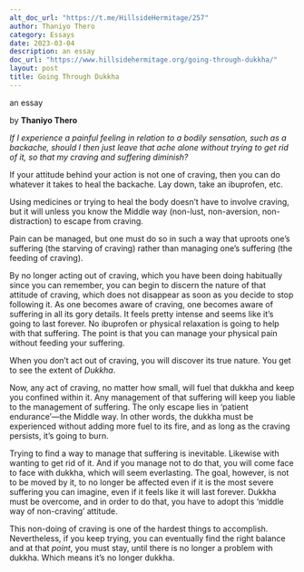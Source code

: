 ```yaml
---
alt_doc_url: "https://t.me/HillsideHermitage/257"
author: Thaniyo Thero
category: Essays
date: 2023-03-04
description: an essay
doc_url: "https://www.hillsidehermitage.org/going-through-dukkha/"
layout: post
title: Going Through Dukkha
---
```


an essay

by **Thaniyo Thero**



*If I experience a painful feeling in relation to a bodily sensation,
such as a backache, should I then just leave that ache alone without
trying to get rid of it, so that my craving and suffering diminish?*

If your attitude behind your action is not one of craving, then you can
do whatever it takes to heal the backache. Lay down, take an ibuprofen,
etc.

Using medicines or trying to heal the body doesn’t have to involve
craving, but it will unless you know the Middle way (non-lust,
non-aversion, non-distraction) to escape from craving.

Pain can be managed, but one must do so in such a way that uproots one’s
suffering (the starving of craving) rather than managing one’s suffering
(the feeding of craving).

By no longer acting out of craving, which you have been doing habitually
since you can remember, you can begin to discern the nature of that
attitude of craving, which does not disappear as soon as you decide to
stop following it. As one becomes aware of craving, one becomes aware of
suffering in all its gory details. It feels pretty intense and seems
like it’s going to last forever. No ibuprofen or physical relaxation is
going to help with that suffering. The point is that you can manage your
physical pain without feeding your suffering.

When you don’t act out of craving, you will discover its true nature.
You get to see the extent of <span lang="pi">*Dukkha*</span>.

Now, any act of craving, no matter how small, will fuel that
<span lang="pi">dukkha</span> and keep you confined within it. Any
management of that suffering will keep you liable to the management of
suffering. The only escape lies in ‘patient endurance’—the Middle way.
In other words, the <span lang="pi">dukkha</span> must be experienced
without adding more fuel to its fire, and as long as the craving
persists, it’s going to burn.

Trying to find a way to manage that suffering is inevitable. Likewise
with wanting to get rid of it. And if you manage not to do that, you
will come face to face with <span lang="pi">dukkha</span>, which will
seem everlasting. The goal, however, is not to be moved by it, to no
longer be affected even if it is the most severe suffering you can
imagine, even if it feels like it will last forever.
<span lang="pi">Dukkha</span> must be overcome, and in order to do that,
you have to adopt this ‘middle way of non-craving’ attitude.

This non-doing of craving is one of the hardest things to accomplish.
Nevertheless, if you keep trying, you can eventually find the right
balance and at that *point*, you must stay, until there is no longer a
problem with <span lang="pi">dukkha</span>. Which means it’s no longer
<span lang="pi">dukkha</span>.
